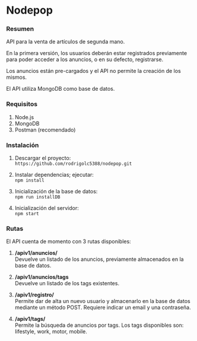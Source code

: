 # Nodepop  

### Resumen  

API para la venta de artículos de segunda mano.

En la primera versión, los usuarios deberán estar registrados previamente para poder acceder a los anuncios, o en su defecto, registrarse.

Los anuncios están pre-cargados y el API no permite la creación de los mismos.

El API utiliza MongoDB como base de datos.

### Requisitos  
1. Node.js
2. MongoDB
3. Postman (recomendado)

### Instalación  
1. Descargar el proyecto:  
	`https://github.com/rodrigolc5388/nodepop.git`
	
2. Instalar dependencias; ejecutar:  
	`npm install`
	
3. Inicialización de la base de datos:  
	`npm run installDB`
	
4. Inicialización del servidor:  
	`npm start`
	
###  Rutas  
El API cuenta de momento con 3 rutas disponibles:

1. **/apiv1/anuncios/**  
	Devuelve un listado de los anuncios, previamente almacenados en la 	base de datos.
	
2. **/apiv1/anuncios/tags**  
	Devuelve un listado de los tags existentes.
	
3. **/apiv1/registro/**  
	Permite dar de alta un nuevo usuario y almacenarlo en la base de 	datos mediante un método POST. Requiere indicar un email y una 	contraseña.
	
4. **/apiv1/tags/**  
	Permite la búsqueda de anuncios por tags. Los tags disponibles son: 	lifestyle, work, motor, mobile. 
	
	
